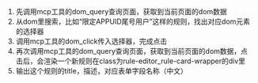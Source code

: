 1. 先调用mcp工具的dom_query查询页面，获取到当前页面的dom数据
2. 从dom里搜索，比如“限定APPUID尾号用户”这样的规则，找出对应dom元素的选择器
3. 调用mcp工具的dom_click传入选择器，完成点击
4. 再次调用mcp工具的dom_query查询页面，获取到当前页面的dom数据，点击后，会渲染一个新规则在class为rule-editor_rule-card-wrapper的div里
5. 输出这个规则的title，描述，对应表单字段名称（中文）